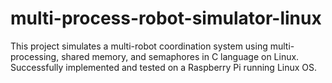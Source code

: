 # multi-process-robot-simulator-linux
This project simulates a multi-robot coordination system using multi-processing, shared memory, and semaphores in C language on Linux. Successfully implemented and tested on a Raspberry Pi running Linux OS.
